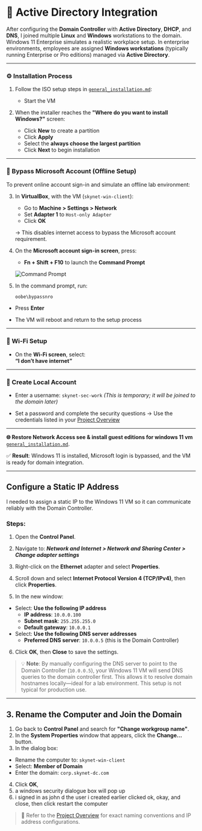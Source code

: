 # 🏢 Active Directory Integration

After configuring the **Domain Controller** with **Active Directory**, **DHCP**, and **DNS**, I joined multiple **Linux** and **Windows** workstations to the domain. Windows 11 Enterprise simulates a realistic workplace setup. In enterprise environments, employees are assigned **Windows workstations** (typically running Enterprise or Pro editions) managed via **Active Directory**.

---
### ⚙️ Installation Process

1. Follow the ISO setup steps in [`general_installation.md`](./1.general_installation.md):
   - Start the VM

2. When the installer reaches the **"Where do you want to install Windows?"** screen:
   - Click **New** to create a partition
   - Click **Apply**
   - Select the **always choose the largest partition**
   - Click **Next** to begin installation
---

### 🚫 Bypass Microsoft Account (Offline Setup)

To prevent online account sign-in and simulate an offline lab environment:

3. In **VirtualBox**, with the VM (`skynet-win-client`):
   - Go to **Machine > Settings > Network**
   - Set **Adapter 1** to `Host-only Adapter`
   - Click **OK**

   → This disables internet access to bypass the Microsoft account requirement.

4. On the **Microsoft account sign-in screen**, press:
   - **Fn + Shift + F10** to launch the **Command Prompt**

   ![Command Prompt](img/commandprompt.png)

5. In the command prompt, run:
   ```bash
   oobe\bypassnro

- Press **Enter**

- The VM will reboot and return to the setup process

---

### 📡 Wi-Fi Setup

- On the **Wi-Fi screen**, select:  
  **“I don’t have internet”**

---

### 👤 Create Local Account

- Enter a username:  `skynet-sec-work` _(This is temporary; it will be joined to the domain later)_

- Set a password and complete the security questions → Use the credentials listed in your [Project Overview](https://github.com/Genvarelli/Threat-Detection-Monitoring-Lab)

---

**🌐 Restore Network Access see & install guest editions for windows 11 vm** [`general_installation.md`](./1.general_installation.md).


✅ **Result**: Windows 11 is installed, Microsoft login is bypassed, and the VM is ready for domain integration.

---

## Configure a Static IP Address

I needed to assign a static IP to the Windows 11 VM so it can communicate reliably with the Domain Controller.

### Steps:

1. Open the **Control Panel**.
2. Navigate to:
  ***Network and Internet > Network and Sharing Center > Change adapter settings***

3. Right-click on the **Ethernet** adapter and select **Properties**.
4. Scroll down and select **Internet Protocol Version 4 (TCP/IPv4)**, then click **Properties**.
5. In the new window:
- Select: **Use the following IP address**
  - **IP address**: `10.0.0.100`
  - **Subnet mask**: `255.255.255.0`
  - **Default gateway**: `10.0.0.1`
- Select: **Use the following DNS server addresses**
  - **Preferred DNS server**: `10.0.0.5` (this is the Domain Controller)
6. Click **OK**, then **Close** to save the settings.

> 💡 **Note**: By manually configuring the DNS server to point to the Domain Controller (`10.0.0.5`), your Windows 11 VM will send DNS queries to the domain controller first. This allows it to resolve domain hostnames locally—ideal for a lab environment. This setup is not typical for production use.

---

## 3. Rename the Computer and Join the Domain

1. Go back to **Control Panel** and search for **"Change workgroup name"**.
2. In the **System Properties** window that appears, click the **Change...** button.
3. In the dialog box:
- Rename the computer to: `skynet-win-client`
- Select: **Member of Domain**
- Enter the domain: `corp.skynet-dc.com`
4. Click **OK**,
5. a windows security dialogue box will pop up
6. i signed in as john d the user i created earlier
  clicked ok, okay, and close, then click restart the computer

> 🔗 Refer to the [Project Overview](https://github.com/Genvarelli/Threat-Detection-Monitoring-Lab) for exact naming conventions and IP address configurations.
